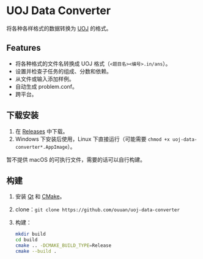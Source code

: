 # UOJ Data Converter

将各种各样格式的数据转换为 [UOJ](https://github.com/UniversalOJ/UOJ-System/) 的格式。

## Features

-   将各种格式的文件名转换成 UOJ 格式（`<题目名><编号>.in/ans`）。
-   设置并检查子任务的组成、分数和依赖。
-   从文件或输入添加样例。
-   自动生成 problem.conf。
-   跨平台。

## 下载安装

1.  在 [Releases](https://github.com/ouuan/uoj-data-converter) 中下载。
2.  Windows 下安装后使用，Linux 下直接运行（可能需要 `chmod +x uoj-data-converter*.AppImage`）。

暂不提供 macOS 的可执行文件，需要的话可以自行构建。

## 构建

1.  安装 [Qt](https://www.qt.io/download) 和 [CMake](https://cmake.org/download/)。

2.  clone：`git clone https://github.com/ouuan/uoj-data-converter`

3.  构建：

    ```sh
    mkdir build
    cd build
    cmake .. -DCMAKE_BUILD_TYPE=Release
    cmake --build .
    ```
